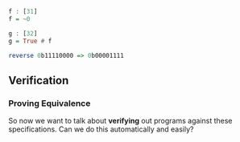 
```haskell
f : [31]
f = ~0

g : [32]
g = True # f

reverse 0b11110000 => 0b00001111
```

## Verification

### Proving Equivalence

So now we want to talk about **verifying** out programs against these specifications.
Can we do this automatically and easily?